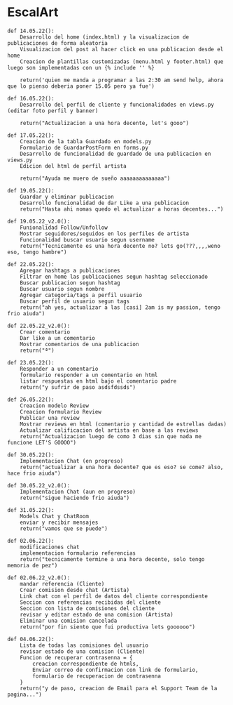 # EscalArt

    def 14.05.22():
        Desarrollo del home (index.html) y la visualizacion de publicaciones de forma aleatoria
        Visualizacion del post al hacer click en una publicacion desde el home
        Creacion de plantillas customizadas (menu.html y footer.html) que luego son implementadas con un {% include '' %}
  
        return('quien me manda a programar a las 2:30 am send help, ahora que lo pienso deberia poner 15.05 pero ya fue')
        
    def 16.05.22():
        Desarrollo del perfil de cliente y funcionalidades en views.py (editar foto perfil y banner)
  
        return("Actualizacion a una hora decente, let's gooo")
        
    def 17.05.22():
        Creacion de la tabla Guardado en models.py
        Formulario de GuardarPostForm en forms.py
        Desarrollo de funcionalidad de guardado de una publicacion en views.py
        Edicion del html de perfil artista
        
        return("Ayuda me muero de sueño aaaaaaaaaaaaaa")
        
    def 19.05.22():
        Guardar y eliminar publicacion 
        Desarrollo funcionalidad de dar Like a una publicacion        
        return("Hasta ahi nomas quedo el actualizar a horas decentes...")
        
    def 19.05.22_v2.0():
        Funionalidad Follow/Unfollow
        Mostrar seguidores/seguidos en los perfiles de artista
        Funcionalidad buscar usuario segun username        
        return("Tecnicamente es una hora decente no? lets go(???,,,,weno eso, tengo hambre")
  
    def 22.05.22():
        Agregar hashtags a publicaciones
        Filtrar en home las publicaciones segun hashtag seleccionado
        Buscar publicacion segun hashtag
        Buscar usuario segun nombre
        Agregar categoria/tags a perfil usuario
        Buscar perfil de usuario segun tags
        return("ah yes, actualizar a las [casi] 2am is my passion, tengo frio aiuda")
    
    def 22.05.22_v2.0():
        Crear comentario
        Dar like a un comentario
        Mostrar comentarios de una publicacion
        return("ª")
    
    def 23.05.22():        
        Responder a un comentario
        formulario responder a un comentario en html
        listar respuestas en html bajo el comentario padre
        return("y sufrir de paso asdsfdssds")
    
    def 26.05.22():        
        Creacion modelo Review
        Creacion formulario Review
        Publicar una review
        Mostrar reviews en html (comentario y cantidad de estrellas dadas)
        Actualizar calificacion del artista en base a las reviews
        return("Actualizacion luego de como 3 dias sin que nada me funcione LET'S GOOOO")
        
    def 30.05.22():        
        Implementacion Chat (en progreso)
        return("actualizar a una hora decente? que es eso? se come? also, hace frio aiuda")
        
    def 30.05.22_v2.0():        
        Implementacion Chat (aun en progreso)
        return("sigue haciendo frio aiuda")
        
    def 31.05.22():        
        Models Chat y ChatRoom
        enviar y recibir mensajes
        return("vamos que se puede")
        
    def 02.06.22():        
        modificaciones chat
        implementacion formulario referencias
        return("tecnicamente termine a una hora decente, solo tengo memoria de pez")
        
    def 02.06.22_v2.0(): 
        mandar referencia (Cliente)
        Crear comision desde chat (Artista)
        Link chat con el perfil de datos del cliente correspondiente
        Seccion con referencias recibidas del cliente
        Seccion con lista de comisiones del cliente
        revisar y editar estado de una comision (Artista)
        Eliminar una comision cancelada
        return("por fin siento que fui productiva lets goooooo")
    
    def 04.06.22():
        Lista de todas las comisiones del usuario
        revisar estado de una comision (Cliente)        
        Funcion de recuperar contrasenna = {
            creacion correspondiente de htmls,
            Enviar correo de confirmacion con link de formulario,
            formulario de recuperacion de contrasenna
        }
        return("y de paso, creacion de Email para el Support Team de la pagina...")
        
        
        
        
